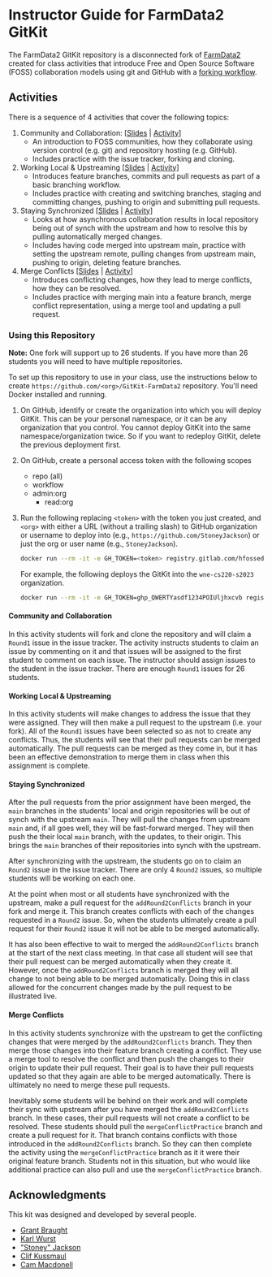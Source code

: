 # Instructor Guide for FarmData2 GitKit

The FarmData2 GitKit repository is a disconnected fork of [FarmData2](https://github.com/DickinsonCollege/FarmData2) created for class activities that introduce Free and Open Source Software (FOSS) collaboration models using git and GitHub with a [forking workflow](https://www.atlassian.com/git/tutorials/comparing-workflows/forking-workflow).

## Activities

There is a sequence of 4 activities that cover the following topics:

1. Community and Collaboration: [[Slides](./materials/slides/1-S-CommunityAndCollaboration.pptx?raw=true) | [Activity](./materials/activities/1-A-CommunityAndCollaboration.docx?raw=true)]
   * An introduction to FOSS communities, how they collaborate using version control (e.g. git) and repository hosting (e.g. GitHub).
   * Includes practice with the issue tracker, forking and cloning.
2. Working Local & Upstreaming [[Slides](./materials/slides/2-S-WorkingLocallyAndUpstreaming.pptx?raw=true) | [Activity](./materials/activities/2-A-WorkiongLocallyAndUpstreaming.docx?raw=true)]
   * Introduces feature branches, commits and pull requests as part of a basic branching workflow.
   * Includes practice with creating and switching branches, staging and committing changes, pushing to origin and submitting pull requests.
3. Staying Synchronized [[Slides](./materials/slides/3-S-StayingSynchronized.pptx?raw=true) | [Activity](./materials/activities/3-A-StayingSynchronized.docx?raw=true)]
   * Looks at how asynchronous collaboration results in local repository being out of synch with the upstream and how to resolve this by pulling automatically merged changes.
   * Includes having code merged into upstream main, practice with setting the upstream remote, pulling changes from upstream main, pushing to origin, deleting feature branches.
4. Merge Conflicts [[Slides](./materials/slides/4-S-MergeConflicts.pptx?raw=true) | [Activity](./materials/activities/4-A-MergeConflicts.docx?raw=true)]
   * Introduces conflicting changes, how they lead to merge conflicts, how they can be resolved.
   * Includes practice with merging main into a feature branch, merge conflict representation, using a merge tool and updating a pull request.

### Using this Repository

**Note:** One fork will support up to 26 students. If you have more than 26 students you will need to have multiple repositories.

To set up this repository to use in your class, use the instructions below
to create `https://github.com/<org>/GitKit-FarmData2` repository.
You'll need Docker installed and running.

1. On GitHub, identify or create the organization into which you will deploy
   GitKit. This can be your personal namespace, or it can be any organization
   that you control. You cannot deploy GitKit into the same
   namespace/organization twice. So if you want to redeploy GitKit, delete
   the previous deployment first.

2. On GitHub, create a personal access token with the following scopes
   * repo (all)
   * workflow
   * admin:org
     * read:org

3. Run the following replacing `<token>` with the token you just created,
   and `<org>` with either a URL (without a trailing slash) to GitHub
   organization or username to deploy into (e.g., `https://github.com/StoneyJackson`)
   or just the org or user name (e.g., `StoneyJackson`).

      ```bash
      docker run --rm -it -e GH_TOKEN=<token> registry.gitlab.com/hfossedu/kits/gitkit:latest <org>
      ```

   For example, the following deploys the GitKit into the `wne-cs220-s2023`
   organization.

      ```bash
      docker run --rm -it -e GH_TOKEN=ghp_QWERTYasdf1234POIUljhxcvb registry.gitlab.com/hfossedu/kits/gitkit:latest wne-cs220-s2023
      ```


#### Community and Collaboration

In this activity students will fork and clone the repository and will claim a `Round1` issue in the issue tracker.  The activity instructs students to claim an issue by commenting on it and that issues will be assigned to the first student to comment on each issue.  The instructor should assign issues to the student in the issue tracker.  There are enough `Round1` issues for 26 students.

#### Working Local & Upstreaming

In this activity students will make changes to address the issue that they were assigned. They will then make a pull request to the upstream (i.e. your fork).  All of the `Round1` issues have been selected so as not to create any conflicts.  Thus, the students will see that their pull requests can be merged automatically. The pull requests can be merged as they come in, but it has been an effective demonstration to merge them in class when this assignment is complete.

#### Staying Synchronized ####

After the pull requests from the prior assignment have been merged, the `main` branches in the students' local and origin repositories will be out of synch with the upstream `main`.  They will pull the changes from upstream `main` and, if all goes well, they will be fast-forward merged.  They will then push the their local `main` branch, with the updates, to their origin.  This brings the `main` branches of their repositories into synch with the upstream.

After synchronizing with the upstream, the students go on to claim an `Round2` issue in the issue tracker.  There are only 4 `Round2` issues, so multiple students will be working on each one.

At the point when most or all students have synchronized with the upstream, make a pull request for the `addRound2Conflicts` branch in your fork and merge it. This branch creates conflicts with each of the changes requested in a `Round2` issue.  So, when the students ultimately create a pull request for their `Round2` issue it will not be able to be merged automatically.

It has also been effective to wait to merged the `addRound2Conflicts` branch at the start of the next class meeting. In that case all student will see that their pull request can be merged automatically when they create it.  However, once the `addRound2Conflicts` branch is merged they will all change to not being able to be merged automatically.  Doing this in class allowed for the concurrent changes made by the pull request to be illustrated live.

#### Merge Conflicts

In this activity students synchronize with the upstream to get the conflicting changes that were merged by the `addRound2Conflicts` branch. They then merge those changes into their feature branch creating a conflict.  They use a merge tool to resolve the conflict and then push the changes to their origin to update their pull request.  Their goal is to have their pull requests updated so that they again are able to be merged automatically.  There is ultimately no need to merge these pull requests.

Inevitably some students will be behind on their work and will complete their sync with upstream after you have merged the `addRound2Conflicts` branch.  In these cases, their pull requests will not create a conflict to be resolved.  These students should pull the `mergeConflictPractice` branch and create a pull request for it.  That branch contains conflicts with those introduced in the `addRound2Conflicts` branch.  So they can then complete the activity using the `mergeConflictPractice` branch as it it were their original feature branch. Students not in this situation, but who would like additional practice can also pull and use the `mergeConflictPractice` branch.

## Acknowledgments

This kit was designed and developed by several people.

* [Grant Braught](https://www.dickinson.edu/site/custom_scripts/dc_faculty_profile_index.php?fac=braught)
* [Karl Wurst](http://cs.worcester.edu/kwurst/)
* ["Stoney" Jackson](https://www1.wne.edu/arts-and-sciences/faculty.cfm?uid=203)
* [Clif Kussmaul](https://kussmaul.org/)
* [Cam Macdonell](https://www.macewan.ca/academics/academic-departments/computer-science/academics/capstone-projects/profile/?profileid=macdonellc4)
